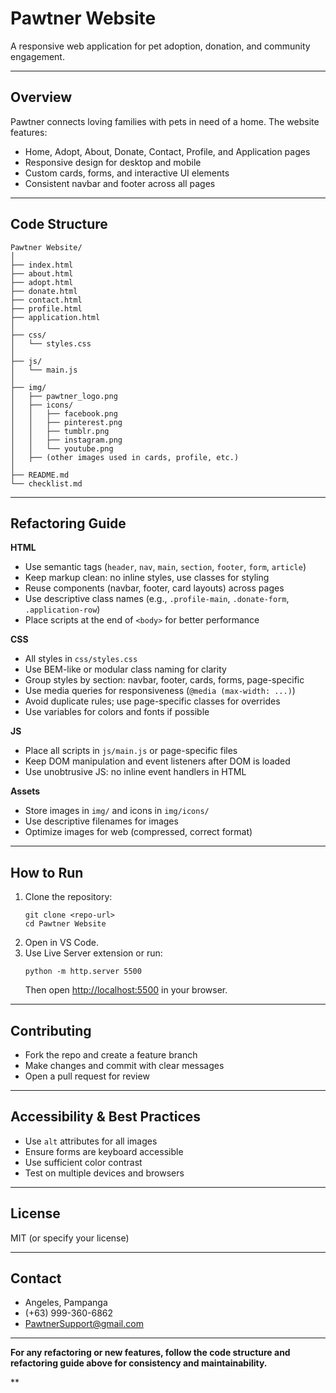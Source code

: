 # Pawtner Website

A responsive web application for pet adoption, donation, and community engagement.

---

## Overview

Pawtner connects loving families with pets in need of a home. The website features:
- Home, Adopt, About, Donate, Contact, Profile, and Application pages
- Responsive design for desktop and mobile
- Custom cards, forms, and interactive UI elements
- Consistent navbar and footer across all pages

---

## Code Structure

```
Pawtner Website/
│
├── index.html
├── about.html
├── adopt.html
├── donate.html
├── contact.html
├── profile.html
├── application.html
│
├── css/
│   └── styles.css
│
├── js/
│   └── main.js
│
├── img/
│   ├── pawtner_logo.png
│   ├── icons/
│   │   ├── facebook.png
│   │   ├── pinterest.png
│   │   ├── tumblr.png
│   │   ├── instagram.png
│   │   └── youtube.png
│   ├── (other images used in cards, profile, etc.)
│
├── README.md
└── checklist.md
```

---

## Refactoring Guide

**HTML**
- Use semantic tags (`header`, `nav`, `main`, `section`, `footer`, `form`, `article`)
- Keep markup clean: no inline styles, use classes for styling
- Reuse components (navbar, footer, card layouts) across pages
- Use descriptive class names (e.g., `.profile-main`, `.donate-form`, `.application-row`)
- Place scripts at the end of `<body>` for better performance

**CSS**
- All styles in `css/styles.css`
- Use BEM-like or modular class naming for clarity
- Group styles by section: navbar, footer, cards, forms, page-specific
- Use media queries for responsiveness (`@media (max-width: ...)`)
- Avoid duplicate rules; use page-specific classes for overrides
- Use variables for colors and fonts if possible

**JS**
- Place all scripts in `js/main.js` or page-specific files
- Keep DOM manipulation and event listeners after DOM is loaded
- Use unobtrusive JS: no inline event handlers in HTML

**Assets**
- Store images in `img/` and icons in `img/icons/`
- Use descriptive filenames for images
- Optimize images for web (compressed, correct format)

---

## How to Run

1. Clone the repository:
   ```
   git clone <repo-url>
   cd Pawtner Website
   ```
2. Open in VS Code.
3. Use Live Server extension or run:
   ```
   python -m http.server 5500
   ```
   Then open [http://localhost:5500](http://localhost:5500) in your browser.

---

## Contributing

- Fork the repo and create a feature branch
- Make changes and commit with clear messages
- Open a pull request for review

---

## Accessibility & Best Practices

- Use `alt` attributes for all images
- Ensure forms are keyboard accessible
- Use sufficient color contrast
- Test on multiple devices and browsers

---

## License

MIT (or specify your license)

---

## Contact

- Angeles, Pampanga
- (+63) 999-360-6862
- PawtnerSupport@gmail.com

---

**For any refactoring or new features, follow the code structure and refactoring guide above for consistency and maintainability.**

**